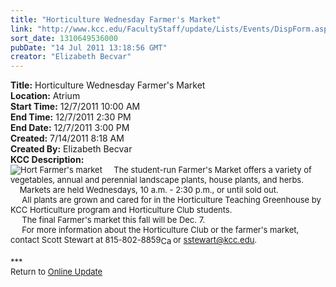 ```yaml
---
title: "Horticulture Wednesday Farmer's Market"
link: "http://www.kcc.edu/FacultyStaff/update/Lists/Events/DispForm.aspx?ID=109"
sort_date: 1310649536000
pubDate: "14 Jul 2011 13:18:56 GMT"
creator: "Elizabeth Becvar"
---
```


<div><b>Title:</b> Horticulture Wednesday Farmer&#39;s Market</div>
<div><b>Location:</b> Atrium</div>
<div><b>Start Time:</b> 12/7/2011 10:00 AM</div>
<div><b>End Time:</b> 12/7/2011 2:30 PM</div>
<div><b>End Date:</b> 12/7/2011 3:00 PM</div>
<div><b>Created:</b> 7/14/2011 8:18 AM</div>
<div><b>Created By:</b> Elizabeth Becvar</div>
<div><b>KCC Description:</b> <div class="ExternalClassD95C97A78362468C8FBE8A7D05838C31">
<div><font size="2"><img alt="Hort Farmer's market" src="/FacultyStaff/update/PublishingImages/horticulture.jpg" />     The student-run Farmer's Market offers a variety of vegetables, annual and perennial landscape plants, house plants, and herbs. <br />    Markets are held Wednesdays, 10 a.m. - 2:30 p.m., or until sold out.<br />     All plants are grown and cared for in the Horticulture Teaching Greenhouse by KCC Horticulture program and Horticulture Club students. <br />     The final Farmer's market this fall will be Dec. 7.<br /><em>     </em>For more information about the Horticulture Club or the farmer's market, contact Scott Stewart at <span style="white-space:nowrap" class="baec5a81-e4d6-4674-97f3-e9220f0136c1">815-802-8859<a style="border-bottom:medium none;position:static !important;border-left:medium none;margin:0px;width:16px;bottom:0px;display:inline;white-space:nowrap;float:none;height:16px;vertical-align:middle;overflow:hidden;border-top:medium none;top:0px;cursor:hand;right:0px;border-right:medium none;left:0px" title="Call: 815-802-8859" href="/FacultyStaff/update/Lists/Events/EditForm.aspx?ID=109&amp;Source=/FacultyStaff/update/_layouts/sitemanager.aspx?SmtContext%3DSPList%3ac267947c-5d3a-41df-bf8c-8c8142ece9fc?SPWeb%3a6dd7d01a-f4b3-47f9-8d35-b60692caa2f7%3a%26SmtContextExpanded%3DTrue%26Filter%3D1%26pgsz%3D100%26vrmode%3DFalse#"><img style="border-bottom:medium none;position:static !important;border-left:medium none;margin:0px;width:16px;bottom:0px;display:inline;white-space:nowrap;float:none;height:16px;vertical-align:middle;overflow:hidden;border-top:medium none;top:0px;cursor:hand;right:0px;border-right:medium none;left:0px" title="Call: 815-802-8859" /></a></span> or </font><a href="mailto:sstewart@kcc.edu"><font size="2">sstewart@kcc.edu</font></a><font size="2">.</font></div>
<div><font size="2"></font> </div>
<div><font size="2">***</font></div>
<div><font size="2">Return to <a href="/FacultyStaff/update/Pages/dailyupdate.aspx">Online Update</a></font><font size="2"><br /></div></div></font></div>
